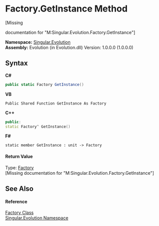 # Factory.GetInstance Method 
 

\[Missing <summary> documentation for "M:Singular.Evolution.Factory.GetInstance"\]

**Namespace:**&nbsp;<a href="acedf244-963b-8088-a668-8d116860929d">Singular.Evolution</a><br />**Assembly:**&nbsp;Evolution (in Evolution.dll) Version: 1.0.0.0 (1.0.0.0)

## Syntax

**C#**<br />
``` C#
public static Factory GetInstance()
```

**VB**<br />
``` VB
Public Shared Function GetInstance As Factory
```

**C++**<br />
``` C++
public:
static Factory^ GetInstance()
```

**F#**<br />
``` F#
static member GetInstance : unit -> Factory 

```


#### Return Value
Type: <a href="dfb2963a-3ad4-5e26-9581-07f2f35d8b8e">Factory</a><br />\[Missing <returns> documentation for "M:Singular.Evolution.Factory.GetInstance"\]

## See Also


#### Reference
<a href="dfb2963a-3ad4-5e26-9581-07f2f35d8b8e">Factory Class</a><br /><a href="acedf244-963b-8088-a668-8d116860929d">Singular.Evolution Namespace</a><br />